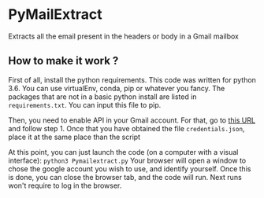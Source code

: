 # PyMailExtract
Extracts all the email present in the headers or body in a Gmail mailbox

## How to make it work ?
First of all, install the python requirements. This code was written for python 3.6. You can use virtualEnv, conda, pip or whatever you fancy. The packages that are not in a basic python install are listed in `requirements.txt`. You can input this file to pip.

Then, you need to enable API in your Gmail account.
For that, go to [this URL](https://developers.google.com/gmail/api/quickstart/python) and follow step 1.
Once that you have obtained the file `credentials.json`, place it at the same place than the script

At this point, you can just launch the code (on a computer with a visual interface):
`python3 Pymailextract.py` 
Your browser will open a window to chose the google account you wish to use, and identify yourself.
Once this is done, you can close the browser tab, and the code will run. Next runs won't require to log in the browser.